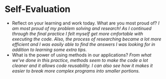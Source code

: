 # Self-Evaluation

- Reflect on your learning and work today. What are you most proud of?
*I am most proud of my problem solving and research! As I continued through the final practice I felt myself get more cmfortable with executing the code. Also, the process of researching became a lot more efficient and I was easily able to find the answers I was looking for in addition to learning some extra tips.*
- What is the power of using methods in our applications?
*From what we've done in this practice, methods seem to make the code a lot cleaner and it allows code reusability. I can also see how it makes it easier to break more complex programs into smaller portions.*